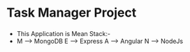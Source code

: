 # Task Manager Project
###
* This Application is Mean Stack:-
*   M --> MongoDB
    E --> Express
    A --> Angular
    N --> NodeJs
###

